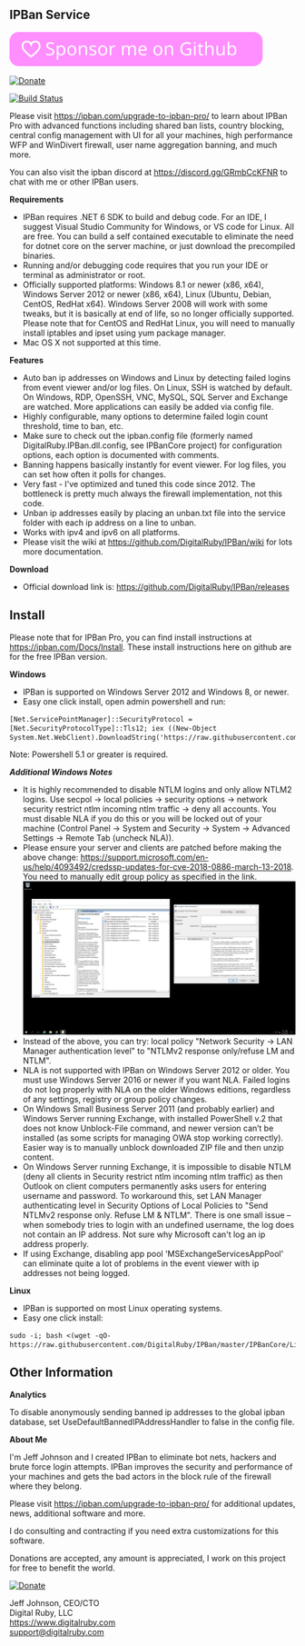 IPBan Service
-----
[![Github Sponsorship](.github/github_sponsor_btn.svg)](https://github.com/sponsors/jjxtra)

[![Donate](https://img.shields.io/badge/Donate-PayPal-green.svg)](https://www.paypal.com/cgi-bin/webscr?cmd=_s-xclick&hosted_button_id=7EJ3K33SRLU9E)

[![Build Status](https://dev.azure.com/DigitalRuby/DigitalRuby/_apis/build/status/DigitalRuby_IPBan?branchName=master)](https://dev.azure.com/DigitalRuby/DigitalRuby/_build/latest?definitionId=4&branchName=master)

Please visit <a href='https://ipban.com/upgrade-to-ipban-pro/'>https://ipban.com/upgrade-to-ipban-pro/</a> to learn about IPBan Pro with advanced functions including shared ban lists, country blocking, central config management with UI for all your machines, high performance WFP and WinDivert firewall, user name aggregation banning, and much more.

You can also visit the ipban discord at https://discord.gg/GRmbCcKFNR to chat with me or other IPBan users.

**Requirements**
- IPBan requires .NET 6 SDK to build and debug code. For an IDE, I suggest Visual Studio Community for Windows, or VS code for Linux. All are free. You can build a self contained executable to eliminate the need for dotnet core on the server machine, or just download the precompiled binaries.
- Running and/or debugging code requires that you run your IDE or terminal as administrator or root.
- Officially supported platforms: Windows 8.1 or newer (x86, x64), Windows Server 2012 or newer (x86, x64), Linux (Ubuntu, Debian, CentOS, RedHat x64). Windows Server 2008 will work with some tweaks, but it is basically at end of life, so no longer officially supported. Please note that for CentOS and RedHat Linux, you will need to manually install iptables and ipset using yum package manager.
- Mac OS X not supported at this time.

**Features**
- Auto ban ip addresses on Windows and Linux by detecting failed logins from event viewer and/or log files. On Linux, SSH is watched by default. On Windows, RDP, OpenSSH, VNC, MySQL, SQL Server and Exchange are watched. More applications can easily be added via config file.
- Highly configurable, many options to determine failed login count threshold, time to ban, etc.
- Make sure to check out the ipban.config file (formerly named DigitalRuby.IPBan.dll.config, see IPBanCore project) for configuration options, each option is documented with comments.
- Banning happens basically instantly for event viewer. For log files, you can set how often it polls for changes.
- Very fast - I've optimized and tuned this code since 2012. The bottleneck is pretty much always the firewall implementation, not this code.
- Unban ip addresses easily by placing an unban.txt file into the service folder with each ip address on a line to unban.
- Works with ipv4 and ipv6 on all platforms.
- Please visit the wiki at https://github.com/DigitalRuby/IPBan/wiki for lots more documentation.

**Download**

- Official download link is: https://github.com/DigitalRuby/IPBan/releases

Install
------

Please note that for IPBan Pro, you can find install instructions at https://ipban.com/Docs/Install. These install instructions here on github are for the free IPBan version.

**Windows**
- IPBan is supported on Windows Server 2012 and Windows 8, or newer.
- Easy one click install, open admin powershell and run:
```
[Net.ServicePointManager]::SecurityProtocol = [Net.SecurityProtocolType]::Tls12; iex ((New-Object System.Net.WebClient).DownloadString('https://raw.githubusercontent.com/DigitalRuby/IPBan/master/IPBanCore/Windows/Scripts/install_latest.ps1'))
```
Note: Powershell 5.1 or greater is required.

***Additional Windows Notes***
- It is highly recommended to disable NTLM logins and only allow NTLM2 logins. Use secpol -> local policies -> security options -> network security restrict ntlm incoming ntlm traffic -> deny all accounts. You must disable NLA if you do this or you will be locked out of your machine (Control Panel -> System and Security -> System -> Advanced Settings -> Remote Tab (uncheck NLA)).
- Please ensure your server and clients are patched before making the above change: https://support.microsoft.com/en-us/help/4093492/credssp-updates-for-cve-2018-0886-march-13-2018. You need to manually edit group policy as specified in the link.
![](IPBan/img/WindowsCredSSP.png)
- Instead of the above, you can try: local policy "Network Security -> LAN Manager authentication level" to "NTLMv2 response only/refuse LM and NTLM".
- NLA is not supported with IPBan on Windows Server 2012 or older. You must use Windows Server 2016 or newer if you want NLA. Failed logins do not log properly with NLA on the older Windows editions, regardless of any settings, registry or group policy changes.
- On Windows Small Business Server 2011 (and probably earlier) and Windows Server running Exchange, with installed PowerShell v.2 that does not know Unblock-File command, and newer version can’t be installed (as some scripts for managing OWA stop working correctly). Easier way is to manually unblock downloaded ZIP file and then unzip content.
- On Windows Server running Exchange, it is impossible to disable NTLM (deny all clients in Security restrict ntlm incoming ntlm traffic) as then Outlook on client computers permanently asks users for entering username and password. To workaround this, set LAN Manager authenticating level in Security Options of Local Policies to "Send NTLMv2 response only. Refuse LM & NTLM". There is one small issue – when somebody tries to login with an undefined username, the log does not contain an IP address. Not sure why Microsoft can't log an ip address properly.
- If using Exchange, disabling app pool 'MSExchangeServicesAppPool' can eliminate quite a lot of problems in the event viewer with ip addresses not being logged.

**Linux**

- IPBan is supported on most Linux operating systems.
- Easy one click install:
```
sudo -i; bash <(wget -qO- https://raw.githubusercontent.com/DigitalRuby/IPBan/master/IPBanCore/Linux/Scripts/Install.sh)
```

Other Information
------

**Analytics**

To disable anonymously sending banned ip addresses to the global ipban database, set UseDefaultBannedIPAddressHandler to false in the config file.

**About Me**

I'm Jeff Johnson and I created IPBan to eliminate bot nets, hackers and brute force login attempts. IPBan improves the security and performance of your machines and gets the bad actors in the block rule of the firewall where they belong.

Please visit <a href='https://ipban.com/upgrade-to-ipban-pro/'>https://ipban.com/upgrade-to-ipban-pro/</a> for additional updates, news, additional software and more.

I do consulting and contracting if you need extra customizations for this software.

Donations are accepted, any amount is appreciated, I work on this project for free to benefit the world.

[![Donate](https://img.shields.io/badge/Donate-PayPal-green.svg)](https://www.paypal.com/cgi-bin/webscr?cmd=_s-xclick&hosted_button_id=7EJ3K33SRLU9E)

Jeff Johnson, CEO/CTO  
Digital Ruby, LLC  
https://www.digitalruby.com  
support@digitalruby.com


